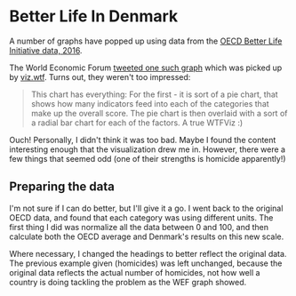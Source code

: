 # Better Life In Denmark

A number of graphs have popped up using data from the [OECD Better Life
Initiative data, 2016](www.oecd.org/statistics/Better-Life-Initiative-2016-country-notes-data.xlsx).

The World Economic Forum [tweeted one such graph](https://twitter.com/wef/status/842782743637495808)
which was picked up by [viz.wtf](http://viz.wtf/). Turns out, they weren't too
impressed:

> This chart has everything: For the first - it is sort of a pie chart, that
shows how many indicators feed into each of the categories that make up the
overall score. The pie chart is then overlaid with a sort of a radial bar chart
for each of the factors. A true WTFViz :)

Ouch! Personally, I didn't think it was too bad. Maybe I found the content
interesting enough that the visualization drew me in. However, there were a
few things that seemed odd (one of their strengths is homicide apparently!)

## Preparing the data
I'm not sure if I can do better, but I'll give it a go. I went back to the
original OECD data, and found that each category was using different units. The
first thing I did was normalize all the data between 0 and 100, and then
calculate both the OECD average and Denmark's results on this new scale.

Where necessary, I changed the headings to better reflect the original data.
The previous example given (homicides) was left unchanged, because the original
data reflects the actual number of homicides, not how well a country is doing
tackling the problem as the WEF graph showed.